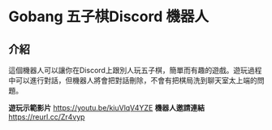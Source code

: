 # Gobang 五子棋Discord 機器人
介紹
-------------
這個機器人可以讓你在Discord上跟別人玩五子棋，簡單而有趣的遊戲。遊玩過程中可以進行對話，但機器人將會把對話刪除，不會有把棋局洗到聊天室太上端的問題。

**遊玩示範影片**
https://youtu.be/kiuVlqV4YZE
**機器人邀請連結**
https://reurl.cc/Zr4vyp
